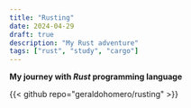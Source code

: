 ```yaml
---
title: "Rusting"
date: 2024-04-29
draft: true
description: "My Rust adventure"
tags: ["rust", "study", "cargo"]
---
```

**My journey with ***Rust*** programming language**
 
{{< github repo="geraldohomero/rusting" >}}
